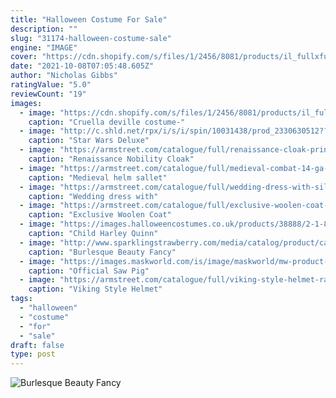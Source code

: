 ```yaml
---
title: "Halloween Costume For Sale"
description: ""
slug: "31174-halloween-costume-sale"
engine: "IMAGE"
cover: "https://cdn.shopify.com/s/files/1/2456/8081/products/il_fullxfull.496929931_k1hv_7241078f-714f-46ff-8927-acae901d7792_1024x1024@2x.jpg?v=1581542603"
date: "2021-10-08T07:05:48.605Z"
author: "Nicholas Gibbs"
ratingValue: "5.0"
reviewCount: "19"
images:
  - image: "https://cdn.shopify.com/s/files/1/2456/8081/products/il_fullxfull.496929931_k1hv_7241078f-714f-46ff-8927-acae901d7792_1024x1024@2x.jpg?v=1581542603"
    caption: "Cruella deville costume-"
  - image: "http://c.shld.net/rpx/i/s/i/spin/10031438/prod_2330630512??hei=64&wid=64&qlt=50"
    caption: "Star Wars Deluxe"
  - image: "https://armstreet.com/catalogue/full/renaissance-cloak-princess-queen-cape-nobility-costume.jpg"
    caption: "Renaissance Nobility Cloak"
  - image: "https://armstreet.com/catalogue/full/medieval-combat-14-ga-sallet-helm-helmet-armor-with-bevor.jpg"
    caption: "Medieval helm sallet"
  - image: "https://armstreet.com/catalogue/full/wedding-dress-with-silk-sleeves-water-flowers-11.jpg"
    caption: "Wedding dress with"
  - image: "https://armstreet.com/catalogue/full/exclusive-woolen-coat-red-riding-hood-2.jpg"
    caption: "Exclusive Woolen Coat"
  - image: "https://images.halloweencostumes.co.uk/products/38888/2-1-82618/child-harley-quinn-jumpsuit-costume.jpg"
    caption: "Child Harley Quinn"
  - image: "http://www.sparklingstrawberry.com/media/catalog/product/cache/1/image/650x/040ec09b1e35df139433887a97daa66f/i/m/image_image_8775_cst_3__02616.jpg"
    caption: "Burlesque Beauty Fancy"
  - image: "https://images.maskworld.com/is/image/maskworld/mw-product-zoom/official-saw-pig-mask-deluxe--mw-108921-2.jpg"
    caption: "Official Saw Pig"
  - image: "https://armstreet.com/catalogue/full/viking-style-helmet-ragnvaldur-the-traveller-3.jpg"
    caption: "Viking Style Helmet"
tags:
  - "halloween"
  - "costume"
  - "for"
  - "sale"
draft: false
type: post
---
```



![Burlesque Beauty Fancy](http://www.sparklingstrawberry.com/media/catalog/product/cache/1/image/650x/040ec09b1e35df139433887a97daa66f/i/m/image_image_8775_cst_3__02616.jpg "Burlesque Beauty Fancy")


<!--inArticleAds-->

<!--galleryOne-->


<!--inArticleAds-->

<!--galleryTwo-->


<!--galleryThree-->

